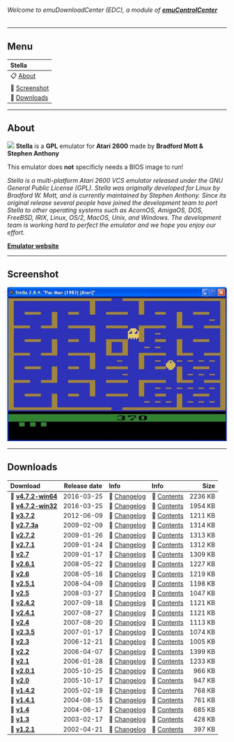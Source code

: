###### Welcome to emuDownloadCenter (EDC), a module of [**emuControlCenter**](https://github.com/PhoenixInteractiveNL/emuControlCenter/wiki)
***
## Menu
| **Stella** |
|:---------|
| :clipboard: [About](#about) |
| :sunrise: [Screenshot](#screenshot) |
| :floppy_disk: [Downloads](#downloads) |
***
## About
![](https://raw.githubusercontent.com/PhoenixInteractiveNL/edc-masterhook/master/emulatorimages/stella_logo_200.jpg)
**Stella** is a **GPL** emulator for **Atari 2600** made by **Bradford Mott & Stephen Anthony**

This emulator does **not** specificly needs a BIOS image to run!

_Stella is a multi-platform Atari 2600 VCS emulator released under the GNU General Public License (GPL). Stella was originally developed for Linux by Bradford W. Mott, and is currently maintained by Stephen Anthony. Since its original release several people have joined the development team to port Stella to other operating systems such as AcornOS, AmigaOS, DOS, FreeBSD, IRIX, Linux, OS/2, MacOS, Unix, and Windows. The development team is working hard to perfect the emulator and we hope you enjoy our effort._

[**Emulator website**](http://stella.sourceforge.net/)
***
## Screenshot
![](https://raw.githubusercontent.com/PhoenixInteractiveNL/edc-masterhook/master/downloadhooks/stella/stella_screen.jpg)
***
## Downloads
| Download | Release date  | Info       | Info       | Size       |
|:---------|:-------------:|:-----------|:-----------|-----------:|
| :floppy_disk: [**v4.7.2-win64**](https://github.com/PhoenixInteractiveNL/edc-repo0002/raw/master/stella/4.7.2-win64.7z) | 2016-03-25 | :page_facing_up: [Changelog](https://github.com/PhoenixInteractiveNL/edc-repo0002/blob/master/stella/4.7.2-win64_changelog.txt) | :mag_right: [Contents](https://github.com/PhoenixInteractiveNL/edc-repo0002/blob/master/stella/4.7.2-win64_contents.txt) | 2236 KB |
| :floppy_disk: [**v4.7.2-win32**](https://github.com/PhoenixInteractiveNL/edc-repo0002/raw/master/stella/4.7.2-win32.7z) | 2016-03-25 | :page_facing_up: [Changelog](https://github.com/PhoenixInteractiveNL/edc-repo0002/blob/master/stella/4.7.2-win32_changelog.txt) | :mag_right: [Contents](https://github.com/PhoenixInteractiveNL/edc-repo0002/blob/master/stella/4.7.2-win32_contents.txt) | 1954 KB |
| :floppy_disk: [**v3.7.2**](https://github.com/PhoenixInteractiveNL/edc-repo0002/raw/master/stella/3.7.2.7z) | 2012-06-09 | :page_facing_up: [Changelog](https://github.com/PhoenixInteractiveNL/edc-repo0002/blob/master/stella/3.7.2_changelog.txt) | :mag_right: [Contents](https://github.com/PhoenixInteractiveNL/edc-repo0002/blob/master/stella/3.7.2_contents.txt) | 1211 KB |
| :floppy_disk: [**v2.7.3a**](https://github.com/PhoenixInteractiveNL/edc-repo0002/raw/master/stella/2.7.3a.7z) | 2009-02-09 | :page_facing_up: [Changelog](https://github.com/PhoenixInteractiveNL/edc-repo0002/blob/master/stella/2.7.3a_changelog.txt) | :mag_right: [Contents](https://github.com/PhoenixInteractiveNL/edc-repo0002/blob/master/stella/2.7.3a_contents.txt) | 1314 KB |
| :floppy_disk: [**v2.7.2**](https://github.com/PhoenixInteractiveNL/edc-repo0002/raw/master/stella/2.7.2.7z) | 2009-01-26 | :page_facing_up: [Changelog](https://github.com/PhoenixInteractiveNL/edc-repo0002/blob/master/stella/2.7.2_changelog.txt) | :mag_right: [Contents](https://github.com/PhoenixInteractiveNL/edc-repo0002/blob/master/stella/2.7.2_contents.txt) | 1313 KB |
| :floppy_disk: [**v2.7.1**](https://github.com/PhoenixInteractiveNL/edc-repo0002/raw/master/stella/2.7.1.7z) | 2009-01-24 | :page_facing_up: [Changelog](https://github.com/PhoenixInteractiveNL/edc-repo0002/blob/master/stella/2.7.1_changelog.txt) | :mag_right: [Contents](https://github.com/PhoenixInteractiveNL/edc-repo0002/blob/master/stella/2.7.1_contents.txt) | 1312 KB |
| :floppy_disk: [**v2.7**](https://github.com/PhoenixInteractiveNL/edc-repo0002/raw/master/stella/2.7.7z) | 2009-01-17 | :page_facing_up: [Changelog](https://github.com/PhoenixInteractiveNL/edc-repo0002/blob/master/stella/2.7_changelog.txt) | :mag_right: [Contents](https://github.com/PhoenixInteractiveNL/edc-repo0002/blob/master/stella/2.7_contents.txt) | 1309 KB |
| :floppy_disk: [**v2.6.1**](https://github.com/PhoenixInteractiveNL/edc-repo0002/raw/master/stella/2.6.1.7z) | 2008-05-22 | :page_facing_up: [Changelog](https://github.com/PhoenixInteractiveNL/edc-repo0002/blob/master/stella/2.6.1_changelog.txt) | :mag_right: [Contents](https://github.com/PhoenixInteractiveNL/edc-repo0002/blob/master/stella/2.6.1_contents.txt) | 1227 KB |
| :floppy_disk: [**v2.6**](https://github.com/PhoenixInteractiveNL/edc-repo0002/raw/master/stella/2.6.7z) | 2008-05-16 | :page_facing_up: [Changelog](https://github.com/PhoenixInteractiveNL/edc-repo0002/blob/master/stella/2.6_changelog.txt) | :mag_right: [Contents](https://github.com/PhoenixInteractiveNL/edc-repo0002/blob/master/stella/2.6_contents.txt) | 1219 KB |
| :floppy_disk: [**v2.5.1**](https://github.com/PhoenixInteractiveNL/edc-repo0002/raw/master/stella/2.5.1.7z) | 2008-04-09 | :page_facing_up: [Changelog](https://github.com/PhoenixInteractiveNL/edc-repo0002/blob/master/stella/2.5.1_changelog.txt) | :mag_right: [Contents](https://github.com/PhoenixInteractiveNL/edc-repo0002/blob/master/stella/2.5.1_contents.txt) | 1198 KB |
| :floppy_disk: [**v2.5**](https://github.com/PhoenixInteractiveNL/edc-repo0002/raw/master/stella/2.5.7z) | 2008-03-27 | :page_facing_up: [Changelog](https://github.com/PhoenixInteractiveNL/edc-repo0002/blob/master/stella/2.5_changelog.txt) | :mag_right: [Contents](https://github.com/PhoenixInteractiveNL/edc-repo0002/blob/master/stella/2.5_contents.txt) | 1047 KB |
| :floppy_disk: [**v2.4.2**](https://github.com/PhoenixInteractiveNL/edc-repo0002/raw/master/stella/2.4.2.7z) | 2007-09-18 | :page_facing_up: [Changelog](https://github.com/PhoenixInteractiveNL/edc-repo0002/blob/master/stella/2.4.2_changelog.txt) | :mag_right: [Contents](https://github.com/PhoenixInteractiveNL/edc-repo0002/blob/master/stella/2.4.2_contents.txt) | 1121 KB |
| :floppy_disk: [**v2.4.1**](https://github.com/PhoenixInteractiveNL/edc-repo0002/raw/master/stella/2.4.1.7z) | 2007-08-27 | :page_facing_up: [Changelog](https://github.com/PhoenixInteractiveNL/edc-repo0002/blob/master/stella/2.4.1_changelog.txt) | :mag_right: [Contents](https://github.com/PhoenixInteractiveNL/edc-repo0002/blob/master/stella/2.4.1_contents.txt) | 1121 KB |
| :floppy_disk: [**v2.4**](https://github.com/PhoenixInteractiveNL/edc-repo0002/raw/master/stella/2.4.7z) | 2007-08-20 | :page_facing_up: [Changelog](https://github.com/PhoenixInteractiveNL/edc-repo0002/blob/master/stella/2.4_changelog.txt) | :mag_right: [Contents](https://github.com/PhoenixInteractiveNL/edc-repo0002/blob/master/stella/2.4_contents.txt) | 1113 KB |
| :floppy_disk: [**v2.3.5**](https://github.com/PhoenixInteractiveNL/edc-repo0002/raw/master/stella/2.3.5.7z) | 2007-01-17 | :page_facing_up: [Changelog](https://github.com/PhoenixInteractiveNL/edc-repo0002/blob/master/stella/2.3.5_changelog.txt) | :mag_right: [Contents](https://github.com/PhoenixInteractiveNL/edc-repo0002/blob/master/stella/2.3.5_contents.txt) | 1074 KB |
| :floppy_disk: [**v2.3**](https://github.com/PhoenixInteractiveNL/edc-repo0002/raw/master/stella/2.3.7z) | 2006-12-21 | :page_facing_up: [Changelog](https://github.com/PhoenixInteractiveNL/edc-repo0002/blob/master/stella/2.3_changelog.txt) | :mag_right: [Contents](https://github.com/PhoenixInteractiveNL/edc-repo0002/blob/master/stella/2.3_contents.txt) | 1005 KB |
| :floppy_disk: [**v2.2**](https://github.com/PhoenixInteractiveNL/edc-repo0002/raw/master/stella/2.2.7z) | 2006-04-07 | :page_facing_up: [Changelog](https://github.com/PhoenixInteractiveNL/edc-repo0002/blob/master/stella/2.2_changelog.txt) | :mag_right: [Contents](https://github.com/PhoenixInteractiveNL/edc-repo0002/blob/master/stella/2.2_contents.txt) | 1399 KB |
| :floppy_disk: [**v2.1**](https://github.com/PhoenixInteractiveNL/edc-repo0002/raw/master/stella/2.1.7z) | 2006-01-28 | :page_facing_up: [Changelog](https://github.com/PhoenixInteractiveNL/edc-repo0002/blob/master/stella/2.1_changelog.txt) | :mag_right: [Contents](https://github.com/PhoenixInteractiveNL/edc-repo0002/blob/master/stella/2.1_contents.txt) | 1233 KB |
| :floppy_disk: [**v2.0.1**](https://github.com/PhoenixInteractiveNL/edc-repo0002/raw/master/stella/2.0.1.7z) | 2005-10-25 | :page_facing_up: [Changelog](https://github.com/PhoenixInteractiveNL/edc-repo0002/blob/master/stella/2.0.1_changelog.txt) | :mag_right: [Contents](https://github.com/PhoenixInteractiveNL/edc-repo0002/blob/master/stella/2.0.1_contents.txt) | 966 KB |
| :floppy_disk: [**v2.0**](https://github.com/PhoenixInteractiveNL/edc-repo0002/raw/master/stella/2.0.7z) | 2005-10-17 | :page_facing_up: [Changelog](https://github.com/PhoenixInteractiveNL/edc-repo0002/blob/master/stella/2.0_changelog.txt) | :mag_right: [Contents](https://github.com/PhoenixInteractiveNL/edc-repo0002/blob/master/stella/2.0_contents.txt) | 947 KB |
| :floppy_disk: [**v1.4.2**](https://github.com/PhoenixInteractiveNL/edc-repo0002/raw/master/stella/1.4.2.7z) | 2005-02-19 | :page_facing_up: [Changelog](https://github.com/PhoenixInteractiveNL/edc-repo0002/blob/master/stella/1.4.2_changelog.txt) | :mag_right: [Contents](https://github.com/PhoenixInteractiveNL/edc-repo0002/blob/master/stella/1.4.2_contents.txt) | 768 KB |
| :floppy_disk: [**v1.4.1**](https://github.com/PhoenixInteractiveNL/edc-repo0002/raw/master/stella/1.4.1.7z) | 2004-08-15 | :page_facing_up: [Changelog](https://github.com/PhoenixInteractiveNL/edc-repo0002/blob/master/stella/1.4.1_changelog.txt) | :mag_right: [Contents](https://github.com/PhoenixInteractiveNL/edc-repo0002/blob/master/stella/1.4.1_contents.txt) | 761 KB |
| :floppy_disk: [**v1.4**](https://github.com/PhoenixInteractiveNL/edc-repo0002/raw/master/stella/1.4.7z) | 2004-06-17 | :page_facing_up: [Changelog](https://github.com/PhoenixInteractiveNL/edc-repo0002/blob/master/stella/1.4_changelog.txt) | :mag_right: [Contents](https://github.com/PhoenixInteractiveNL/edc-repo0002/blob/master/stella/1.4_contents.txt) | 685 KB |
| :floppy_disk: [**v1.3**](https://github.com/PhoenixInteractiveNL/edc-repo0002/raw/master/stella/1.3.7z) | 2003-02-17 | :page_facing_up: [Changelog](https://github.com/PhoenixInteractiveNL/edc-repo0002/blob/master/stella/1.3_changelog.txt) | :mag_right: [Contents](https://github.com/PhoenixInteractiveNL/edc-repo0002/blob/master/stella/1.3_contents.txt) | 428 KB |
| :floppy_disk: [**v1.2.1**](https://github.com/PhoenixInteractiveNL/edc-repo0002/raw/master/stella/1.2.1.7z) | 2002-04-21 | :page_facing_up: [Changelog](https://github.com/PhoenixInteractiveNL/edc-repo0002/blob/master/stella/1.2.1_changelog.txt) | :mag_right: [Contents](https://github.com/PhoenixInteractiveNL/edc-repo0002/blob/master/stella/1.2.1_contents.txt) | 397 KB |
